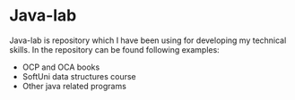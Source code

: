 # Java-lab
Java-lab is repository which I have been using for developing my technical skills. In the repository can be found following examples:
- OCP and OCA books
- SoftUni data structures course
- Other java related programs

